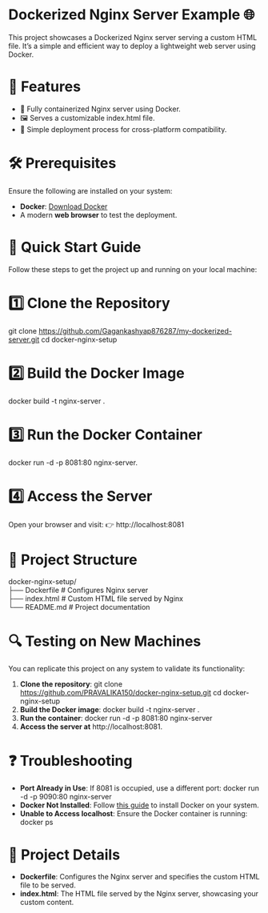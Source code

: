 # Dockerized Nginx Server Example 🌐
This project showcases a Dockerized Nginx server serving a custom HTML file. It’s a simple and efficient way to deploy a lightweight web server using Docker.
# 🎯 Features
- 🚀 Fully containerized Nginx server using Docker.
- 🖼️ Serves a customizable index.html file.
- 🔄 Simple deployment process for cross-platform compatibility.
# 🛠️ Prerequisites
Ensure the following are installed on your system:
- **Docker**: [Download Docker](https://www.docker.com/products/docker-desktop/)
- A modern **web browser** to test the deployment.
# 🚀 Quick Start Guide
Follow these steps to get the project up and running on your local machine:
# 1️⃣ Clone the Repository
git clone https://github.com/Gagankashyap876287/my-dockerized-server.git
cd docker-nginx-setup
# 2️⃣ Build the Docker Image
docker build -t nginx-server .
# 3️⃣ Run the Docker Container
docker run -d -p 8081:80 nginx-server.
# 4️⃣ Access the Server
Open your browser and visit:
👉 http://localhost:8081
# 📂 Project Structure
docker-nginx-setup/  
├── Dockerfile          # Configures Nginx server   
├── index.html          # Custom HTML file served by Nginx  
└── README.md           # Project documentation
# 🔍 Testing on New Machines
You can replicate this project on any system to validate its functionality:
1. **Clone the repository**:
git clone https://github.com/PRAVALIKA150/docker-nginx-setup.git
cd docker-nginx-setup
2. **Build the Docker image**:
docker build -t nginx-server .
3. **Run the container**:
docker run -d -p 8081:80 nginx-server
4. **Access the server at** http://localhost:8081.
# ❓ Troubleshooting
- **Port Already in Use**:
If 8081 is occupied, use a different port:
docker run -d -p 9090:80 nginx-server
- **Docker Not Installed**:
Follow [this guide](https://docs.docker.com/engine/install/) to install Docker on your system.
- **Unable to Access localhost**:
Ensure the Docker container is running:
docker ps

# 📂 Project Details
- **Dockerfile**: Configures the Nginx server and specifies the custom HTML file to be served.
- **index.html**: The HTML file served by the Nginx server, showcasing your custom content.

